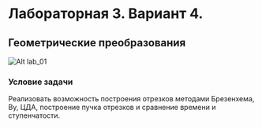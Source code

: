 # Лабораторная 3. Вариант 4.
## Геометрические преобразования  

![Alt lab_01](https://github.com/poliorang/CG_BMSTU_4_semester/blob/main/img/lab_03)

### Условие задачи
Реализовать возможность построения отрезков методами Брезенхема, Ву, ЦДА, построение пучка отрезков и сравнение времени и ступенчатости.
